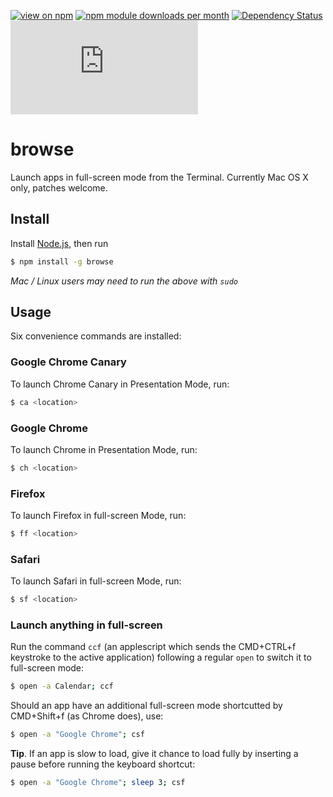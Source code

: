 [![view on npm](http://img.shields.io/npm/v/more-fs.svg)](https://www.npmjs.org/package/browse)
[![npm module downloads per month](http://img.shields.io/npm/dm/browse.svg)](https://www.npmjs.org/package/browse)
[![Dependency Status](https://david-dm.org/75lb/browse.svg)](https://david-dm.org/75lb/browse)
![Analytics](https://ga-beacon.appspot.com/UA-27725889-27/browse/README.md?pixel)

browse
======
Launch apps in full-screen mode from the Terminal. Currently Mac OS X only, patches welcome. 

Install
-------
Install [Node.js](http://nodejs.org), then run

```sh
$ npm install -g browse
```
*Mac / Linux users may need to run the above with `sudo`*

Usage
-----
Six convenience commands are installed:

### Google Chrome Canary
To launch Chrome Canary in Presentation Mode, run:
```sh
$ ca <location>
```

### Google Chrome
To launch Chrome in Presentation Mode, run:
```sh
$ ch <location>
```

### Firefox
To launch Firefox in full-screen Mode, run:
```sh
$ ff <location>
```

### Safari
To launch Safari in full-screen Mode, run:
```sh
$ sf <location>
```

### Launch anything in full-screen
Run the command `ccf` (an applescript which sends the CMD+CTRL+f keystroke to the active application) following a regular `open` to switch it to full-screen mode: 
```sh
$ open -a Calendar; ccf
```

Should an app have an additional full-screen mode shortcutted by CMD+Shift+f (as Chrome does), use: 
```sh
$ open -a "Google Chrome"; csf
```

**Tip**. If an app is slow to load, give it chance to load fully by inserting a pause before running the keyboard shortcut: 
```sh
$ open -a "Google Chrome"; sleep 3; csf
```
